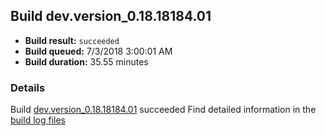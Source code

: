 ## Build dev.version_0.18.18184.01
- **Build result:** `succeeded`
- **Build queued:** 7/3/2018 3:00:01 AM
- **Build duration:** 35.55 minutes
### Details
Build [dev.version_0.18.18184.01](https://winappstudio.visualstudio.com/web/build.aspx?pcguid=a4ef43be-68ce-4195-a619-079b4d9834c2&builduri=vstfs%3a%2f%2f%2fBuild%2fBuild%2f25958) succeeded
Find detailed information in the [build log files](https://uwpctdiags.blob.core.windows.net/buildlogs/dev.version_0.18.18184.01_logs.zip)
